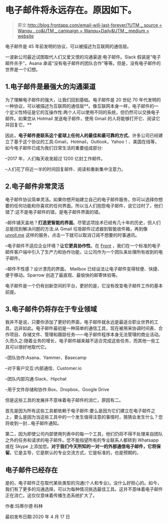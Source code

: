 # 电子邮件将永远存在。原因如下。

> 原文:[http://blog.frontapp.com/email-will-last-forever/?UTM _ source = Wanqu . co&UTM _ campaign = Wanqu+Daily&UTM _ medium = website](http://blog.frontapp.com/email-will-last-forever/?utm_source=wanqu.co&utm_campaign=Wanqu+Daily&utm_medium=website)

电子邮件是 45 年前发明的协议，可以被描述为互联网的通信层。



一波新公司最近试图取代人们又爱又恨的沟通渠道:电子邮件。Slack 假装是“电子邮件杀手”，Asana 承诺“没有电子邮件的团队合作”等等。但是，没有电子邮件的世界是一个幻想。

## 1.电子邮件是最强大的沟通渠道

为了理解电子邮件的强大，让我们回到基础。电子邮件是 20 世纪 70 年代发明的一种协议，可以被描述为互联网的通信层**。像互联网本身一样，电子邮件的一个定义性特征是它的互操作性:两个人可以使用不同的系统，但仍然可以交换电子邮件。如果您从 Hotmail 发送电子邮件，使用 Gmail 的人将能够打开它、阅读它并回复它。**

因此，**电子邮件是联系这个星球上任何人的最佳和最可靠的方式**。许多公司已经建立了基于这个协议的工具:Gmail，Hotmail，Outlook，Yahoo！、美国在线等，如今电子邮件已成为我们日常生活的重要组成部分:

–2017 年，人们每天收发超过 1200 亿封工作邮件。

–人们花了将近一半的时间回复邮件、阅读和重新集中注意力。

## 2.电子邮件非常灵活

电子邮件协议简单灵活。如果你想开始建立自己的电子邮件服务，你可以选择你想要的任何功能和你喜欢的任何界面。所以当人们抱怨电子邮件，说它过时了，他们错了:这不是电子邮件的错，是电子邮件界面的错。

–邮件铺天盖地？**打造更智能的界面**。尽管这项技术已经有几十年的历史，但人们总能找到解决问题的方法:从 Gmail 垃圾邮件过滤器到智能收件箱，再到像 [unroll.me](https://unroll.me/) 这样的服务，点击一下就可以取消订阅不想要的时事通讯。

–电子邮件不适应企业环境？**让它更具协作性**。在 [Front](/) ，我们在一个标准的电子邮件客户端中引入了生产力和协作功能，让公司作为一个团队来处理所有收到的电子邮件。

–邮件不性感？设计漂亮的界面。 Mailbox 已经设法让电子邮件变得轻便、快捷、便于移动。Sparrow 创造了最直观、最愉快的邮寄体验等。

电子邮件是一个仍有创新空间的平台，更好的是，它没有改变电子邮件工作的基本前提。

## 3.电子邮件仍将存在于专业领域

我并不是说，只要你添加了更好的界面，电子邮件就永远是最适合职业世界的工具，远非如此。电子邮件最初是一种简单的通信工具，现在被用来协调时间表、合作项目、存储文件、管理和跟踪任务——电子邮件程序本身无法管理的商业活动。久而久之:随着业务的增长，电子邮件越来越不适合完成这些任务，而其他一些工具可以很好地取代它。

–团队协作:Asana、Yammer、Basecamp

–对于客户交互:内部通信、Customer.io

–团队内部沟通:Slack、Hipchat

–用于文件存储和协作:Box、Dropbox、Google Drive

但是这些工具的发展并不意味着电子邮件的消亡，原因有二。

首先是因为所有这些工具都依赖于电子邮件:要么是因为它们建立在电子邮件之上，要么是因为当这些工具中的一个发生值得注意的事情时，猜猜会发生什么？您将收到一封…电子邮件通知。

第二，因为即使公司内部使用列表中的每一个工具，他们仍将不得不处理来自团队之外的任务和请求的电子邮件。您不能指望所有的专业联系人都转到 Whatsapp 或在 Skype 上添加您。**对于我们今天所知的一对一的外部通信电子邮件，它将保留**。它是主导，它是默认的专业交流方式，它是标准的，也是预期的。

## 电子邮件已经存在

是的，电子邮件正在取代某些类型的沟通(个人和专业)。没什么好担心的。如今，我们有了更多的沟通选择，可以为每种情况挑选最佳工具。这并不意味着电子邮件正在消亡。这仅仅意味着传播生态系统扩大了。

作者:玛蒂尔德·科林

最初发布日期:2020 年 4 月 17 日

